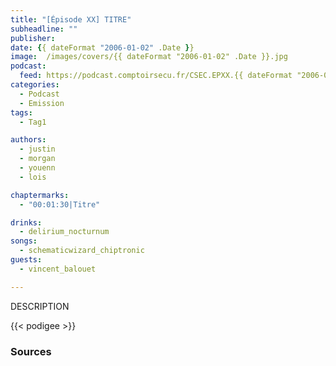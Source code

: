 ```yaml
---
title: "[Épisode XX] TITRE"
subheadline: ""
publisher:
date: {{ dateFormat "2006-01-02" .Date }}
image:  /images/covers/{{ dateFormat "2006-01-02" .Date }}.jpg
podcast:
  feed: https://podcast.comptoirsecu.fr/CSEC.EPXX.{{ dateFormat "2006-01-02" .Date }}.NOM_EPISODE.mp3
categories:
  - Podcast
  - Emission
tags:
  - Tag1

authors:
  - justin
  - morgan
  - youenn
  - lois

chaptermarks:
  - "00:01:30|Titre"

drinks:
  - delirium_nocturnum
songs:
  - schematicwizard_chiptronic
guests:
  - vincent_balouet

---
```


DESCRIPTION

{{< podigee >}}


### Sources
